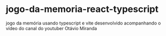 # jogo-da-memoria-react-typescript
jogo da memória usando typescript e vite
desenvolvido acompanhando o vídeo do canal do youtuber Otávio Miranda
